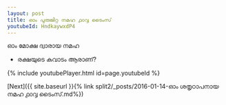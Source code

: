 ```yaml
---
layout: post
title: ഓം പുരുജിറ്റ നമഹ ൧൦൮ ടൈംസ്
youtubeId: HndkaywxdP4
---
```

 
 
 ഓം മോക്ഷ ദ്വാരായ നമഹ 
 
 - രക്ഷയുടെ കവാടം ആരാണ്? 
 
  
 
  
 
 
 
 
 
 


{% include youtubePlayer.html id=page.youtubeId %}
 
[Next]({{ site.baseurl }}{% link  split2/_posts/2016-01-14-ഓം ശതൃഠാപനായ നമഹ ൧൦൮ ടൈംസ്.md%})
 
